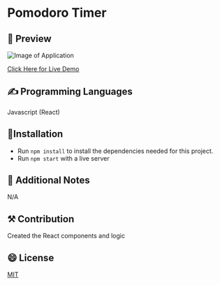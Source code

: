 # Pomodoro Timer


## 👀 Preview


![Image of Application](https://i.imgur.com/niPYtq2.png)


[Click Here for Live Demo](https://pomodoro-timer-nbok.onrender.com/)


## ✍️ Programming Languages
Javascript (React)

## 🔧Installation

- Run `npm install` to install the dependencies needed for this project.
- Run `npm start` with a live server

## 🧱 Additional Notes

N/A

## ⚒️ Contribution

Created the React components and logic

## 😄 License
[MIT](https://choosealicense.com/licenses/mit/)

